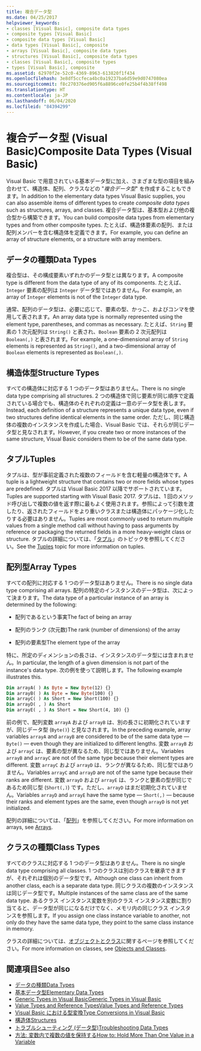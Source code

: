 ```yaml
---
title: 複合データ型
ms.date: 04/25/2017
helpviewer_keywords:
- classes [Visual Basic], composite data types
- composite types [Visual Basic]
- composite data types [Visual Basic]
- data types [Visual Basic], composite
- arrays [Visual Basic], composite data types
- structures [Visual Basic], composite data types
- classes [Visual Basic], composite types
- types [Visual Basic], composite
ms.assetid: 62970f2e-52c0-4369-8963-613820f1f434
ms.openlocfilehash: 3e8df5ccfeca4bc0a19237ba6d59e9d0747080ea
ms.sourcegitcommit: f8c270376ed905f6a8896ce0fe25b4f4b38ff498
ms.translationtype: HT
ms.contentlocale: ja-JP
ms.lasthandoff: 06/04/2020
ms.locfileid: "84394299"
---
```

# <a name="composite-data-types-visual-basic"></a><span data-ttu-id="16ca4-102">複合データ型 (Visual Basic)</span><span class="sxs-lookup"><span data-stu-id="16ca4-102">Composite Data Types (Visual Basic)</span></span>
<span data-ttu-id="16ca4-103">Visual Basic で用意されている基本データ型に加え、さまざまな型の項目を組み合わせて、構造体、配列、クラスなどの "*複合データ型*" を作成することもできます。</span><span class="sxs-lookup"><span data-stu-id="16ca4-103">In addition to the elementary data types Visual Basic supplies, you can also assemble items of different types to create *composite data types* such as structures, arrays, and classes.</span></span> <span data-ttu-id="16ca4-104">複合データ型は、基本型および他の複合型から構築できます。</span><span class="sxs-lookup"><span data-stu-id="16ca4-104">You can build composite data types from elementary types and from other composite types.</span></span> <span data-ttu-id="16ca4-105">たとえば、構造体要素の配列、または配列メンバーを含む構造体を定義できます。</span><span class="sxs-lookup"><span data-stu-id="16ca4-105">For example, you can define an array of structure elements, or a structure with array members.</span></span>  
  
## <a name="data-types"></a><span data-ttu-id="16ca4-106">データの種類</span><span class="sxs-lookup"><span data-stu-id="16ca4-106">Data Types</span></span>  
 <span data-ttu-id="16ca4-107">複合型は、その構成要素いずれかのデータ型とは異なります。</span><span class="sxs-lookup"><span data-stu-id="16ca4-107">A composite type is different from the data type of any of its components.</span></span> <span data-ttu-id="16ca4-108">たとえば、`Integer` 要素の配列は `Integer` データ型ではありません。</span><span class="sxs-lookup"><span data-stu-id="16ca4-108">For example, an array of `Integer` elements is not of the `Integer` data type.</span></span>  
  
 <span data-ttu-id="16ca4-109">通常、配列のデータ型は、必要に応じて、要素の型、かっこ、およびコンマを使用して表されます。</span><span class="sxs-lookup"><span data-stu-id="16ca4-109">An array data type is normally represented using the element type, parentheses, and commas as necessary.</span></span> <span data-ttu-id="16ca4-110">たとえば、`String` 要素の 1 次元配列は `String()` と表され、`Boolean` 要素の 2 次元配列は `Boolean(,)` と表されます。</span><span class="sxs-lookup"><span data-stu-id="16ca4-110">For example, a one-dimensional array of `String` elements is represented as `String()`, and a two-dimensional array of `Boolean` elements is represented as `Boolean(,)`.</span></span>  
  
## <a name="structure-types"></a><span data-ttu-id="16ca4-111">構造体型</span><span class="sxs-lookup"><span data-stu-id="16ca4-111">Structure Types</span></span>  
 <span data-ttu-id="16ca4-112">すべての構造体に対応する 1 つのデータ型はありません。</span><span class="sxs-lookup"><span data-stu-id="16ca4-112">There is no single data type comprising all structures.</span></span> <span data-ttu-id="16ca4-113">2 つの構造体で同じ要素が同じ順序で定義されている場合でも、構造体のそれぞれの定義は一意のデータ型を表します。</span><span class="sxs-lookup"><span data-stu-id="16ca4-113">Instead, each definition of a structure represents a unique data type, even if two structures define identical elements in the same order.</span></span> <span data-ttu-id="16ca4-114">ただし、同じ構造体の複数のインスタンスを作成した場合、Visual Basic では、それらが同じデータ型と見なされます。</span><span class="sxs-lookup"><span data-stu-id="16ca4-114">However, if you create two or more instances of the same structure, Visual Basic considers them to be of the same data type.</span></span>  
  
## <a name="tuples"></a><span data-ttu-id="16ca4-115">タプル</span><span class="sxs-lookup"><span data-stu-id="16ca4-115">Tuples</span></span>

<span data-ttu-id="16ca4-116">タプルは、型が事前定義された複数のフィールドを含む軽量の構造体です。</span><span class="sxs-lookup"><span data-stu-id="16ca4-116">A tuple is a lightweight structure that contains two or more fields whose types are predefined.</span></span> <span data-ttu-id="16ca4-117">タプルは Visual Basic 2017 以降でサポートされています。</span><span class="sxs-lookup"><span data-stu-id="16ca4-117">Tuples are supported starting with Visual Basic 2017.</span></span> <span data-ttu-id="16ca4-118">タプルは、1 回のメソッド呼び出しで複数の値を返す際に最もよく使用されます。参照によって引数を渡したり、返されたフィールドをより重いクラスまたは構造体にパッケージ化したりする必要はありません。</span><span class="sxs-lookup"><span data-stu-id="16ca4-118">Tuples are most commonly used to return multiple values from a single method call without having to pass arguments by reference or packaging the returned fields in a more heavy-weight class or structure.</span></span> <span data-ttu-id="16ca4-119">タプルの詳細については、「[タプル](tuples.md)」のトピックを参照してください。</span><span class="sxs-lookup"><span data-stu-id="16ca4-119">See the [Tuples](tuples.md) topic for more information on tuples.</span></span>

## <a name="array-types"></a><span data-ttu-id="16ca4-120">配列型</span><span class="sxs-lookup"><span data-stu-id="16ca4-120">Array Types</span></span>  
 <span data-ttu-id="16ca4-121">すべての配列に対応する 1 つのデータ型はありません。</span><span class="sxs-lookup"><span data-stu-id="16ca4-121">There is no single data type comprising all arrays.</span></span> <span data-ttu-id="16ca4-122">配列の特定のインスタンスのデータ型は、次によって決まります。</span><span class="sxs-lookup"><span data-stu-id="16ca4-122">The data type of a particular instance of an array is determined by the following:</span></span>  
  
- <span data-ttu-id="16ca4-123">配列であるという事実</span><span class="sxs-lookup"><span data-stu-id="16ca4-123">The fact of being an array</span></span>  
  
- <span data-ttu-id="16ca4-124">配列のランク (次元数)</span><span class="sxs-lookup"><span data-stu-id="16ca4-124">The rank (number of dimensions) of the array</span></span>  
  
- <span data-ttu-id="16ca4-125">配列の要素型</span><span class="sxs-lookup"><span data-stu-id="16ca4-125">The element type of the array</span></span>  
  
 <span data-ttu-id="16ca4-126">特に、所定のディメンションの長さは、インスタンスのデータ型には含まれません。</span><span class="sxs-lookup"><span data-stu-id="16ca4-126">In particular, the length of a given dimension is not part of the instance's data type.</span></span> <span data-ttu-id="16ca4-127">次の例を使って説明します。</span><span class="sxs-lookup"><span data-stu-id="16ca4-127">The following example illustrates this.</span></span>  
  
```vb  
Dim arrayA( ) As Byte = New Byte(12) {}  
Dim arrayB( ) As Byte = New Byte(100) {}  
Dim arrayC( ) As Short = New Short(100) {}  
Dim arrayD( , ) As Short  
Dim arrayE( , ) As Short = New Short(4, 10) {}  
```  
  
 <span data-ttu-id="16ca4-128">前の例で、配列変数 `arrayA` および `arrayB` は、別の長さに初期化されていますが、同じデータ型 (`Byte()`) と見なされます。</span><span class="sxs-lookup"><span data-stu-id="16ca4-128">In the preceding example, array variables `arrayA` and `arrayB` are considered to be of the same data type — `Byte()` — even though they are initialized to different lengths.</span></span> <span data-ttu-id="16ca4-129">変数 `arrayB` および `arrayC` は、要素の型が異なるため、同じ型ではありません。</span><span class="sxs-lookup"><span data-stu-id="16ca4-129">Variables `arrayB` and `arrayC` are not of the same type because their element types are different.</span></span> <span data-ttu-id="16ca4-130">変数 `arrayC` および `arrayD` は、ランクが異なるため、同じ型ではありません。</span><span class="sxs-lookup"><span data-stu-id="16ca4-130">Variables `arrayC` and `arrayD` are not of the same type because their ranks are different.</span></span> <span data-ttu-id="16ca4-131">変数 `arrayD` および `arrayE` は、ランクと要素の型が同じであるため同じ型 (`Short(,)`) です。ただし、`arrayD` はまだ初期化されていません。</span><span class="sxs-lookup"><span data-stu-id="16ca4-131">Variables `arrayD` and `arrayE` have the same type — `Short(,)` — because their ranks and element types are the same, even though `arrayD` is not yet initialized.</span></span>  
  
 <span data-ttu-id="16ca4-132">配列の詳細については、「[配列](../arrays/index.md)」を参照してください。</span><span class="sxs-lookup"><span data-stu-id="16ca4-132">For more information on arrays, see [Arrays](../arrays/index.md).</span></span>  
  
## <a name="class-types"></a><span data-ttu-id="16ca4-133">クラスの種類</span><span class="sxs-lookup"><span data-stu-id="16ca4-133">Class Types</span></span>  
 <span data-ttu-id="16ca4-134">すべてのクラスに対応する 1 つのデータ型はありません。</span><span class="sxs-lookup"><span data-stu-id="16ca4-134">There is no single data type comprising all classes.</span></span> <span data-ttu-id="16ca4-135">1 つのクラスは別のクラスを継承できますが、それぞれは個別のデータ型です。</span><span class="sxs-lookup"><span data-stu-id="16ca4-135">Although one class can inherit from another class, each is a separate data type.</span></span> <span data-ttu-id="16ca4-136">同じクラスの複数のインスタンスは同じデータ型です。</span><span class="sxs-lookup"><span data-stu-id="16ca4-136">Multiple instances of the same class are of the same data type.</span></span> <span data-ttu-id="16ca4-137">あるクラス インスタンス変数を別のクラス インスタンス変数に割り当てると、データ型が同じになるだけでなく、メモリ内の同じクラス インスタンスを参照します。</span><span class="sxs-lookup"><span data-stu-id="16ca4-137">If you assign one class instance variable to another, not only do they have the same data type, they point to the same class instance in memory.</span></span>  
  
 <span data-ttu-id="16ca4-138">クラスの詳細については、[オブジェクトとクラス](../objects-and-classes/index.md)に関するページを参照してください。</span><span class="sxs-lookup"><span data-stu-id="16ca4-138">For more information on classes, see [Objects and Classes](../objects-and-classes/index.md).</span></span>  
  
## <a name="see-also"></a><span data-ttu-id="16ca4-139">関連項目</span><span class="sxs-lookup"><span data-stu-id="16ca4-139">See also</span></span>

- [<span data-ttu-id="16ca4-140">データの種類</span><span class="sxs-lookup"><span data-stu-id="16ca4-140">Data Types</span></span>](index.md)
- [<span data-ttu-id="16ca4-141">基本データ型</span><span class="sxs-lookup"><span data-stu-id="16ca4-141">Elementary Data Types</span></span>](elementary-data-types.md)
- [<span data-ttu-id="16ca4-142">Generic Types in Visual Basic</span><span class="sxs-lookup"><span data-stu-id="16ca4-142">Generic Types in Visual Basic</span></span>](generic-types.md)
- [<span data-ttu-id="16ca4-143">Value Types and Reference Types</span><span class="sxs-lookup"><span data-stu-id="16ca4-143">Value Types and Reference Types</span></span>](value-types-and-reference-types.md)
- [<span data-ttu-id="16ca4-144">Visual Basic における型変換</span><span class="sxs-lookup"><span data-stu-id="16ca4-144">Type Conversions in Visual Basic</span></span>](type-conversions.md)
- [<span data-ttu-id="16ca4-145">構造体</span><span class="sxs-lookup"><span data-stu-id="16ca4-145">Structures</span></span>](structures.md)
- [<span data-ttu-id="16ca4-146">トラブルシューティング (データ型)</span><span class="sxs-lookup"><span data-stu-id="16ca4-146">Troubleshooting Data Types</span></span>](troubleshooting-data-types.md)
- [<span data-ttu-id="16ca4-147">方法: 変数内で複数の値を保持する</span><span class="sxs-lookup"><span data-stu-id="16ca4-147">How to: Hold More Than One Value in a Variable</span></span>](how-to-hold-more-than-one-value-in-a-variable.md)
